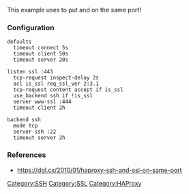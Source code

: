 This example uses <HAProxy> to put <SSH> and <SSL> on the same port!

### Configuration

    defaults
      timeout connect 5s
      timeout client 50s
      timeout server 20s

    listen ssl :443
      tcp-request inspect-delay 2s
      acl is_ssl req_ssl_ver 2:3.1
      tcp-request content accept if is_ssl
      use_backend ssh if !is_ssl
      server www-ssl :444
      timeout client 2h

    backend ssh
      mode tcp
      server ssh :22
      timeout server 2h

### References

-   <https://dgl.cx/2010/01/haproxy-ssh-and-ssl-on-same-port>

<Category:SSH> <Category:SSL> <Category:HAProxy>
